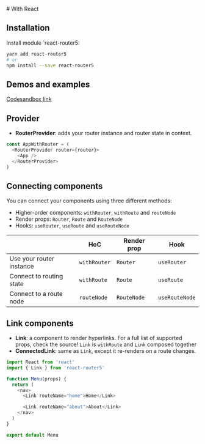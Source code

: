 # With React

## Installation

Install module `react-router5:

```sh
yarn add react-router5
# or
npm install --save react-router5
```

## Demos and examples

[Codesandbox link](https://codesandbox.io/s/github/router5/router5/tree/master/examples/react)

## Provider

- **RouterProvider**: adds your router instance and router state in context.

```javascript
const AppWithRouter = (
  <RouterProvider router={router}>
    <App />
  </RouterProvider>
)
```

## Connecting components

You can connect your components using three different methods:

- Higher-order components: `withRouter`, `withRoute` and `routeNode`
- Render props: `Router`, `Route` and `RouteNode`
- Hooks: `useRouter`, `useRoute` and `useRouteNode`

|                          | HoC          | Render prop | Hook           |
| ------------------------ | ------------ | ----------- | -------------- |
| Use your router instance | `withRouter` | `Router`    | `useRouter`    |
| Connect to routing state | `withRoute`  | `Route`     | `useRoute`     |
| Connect to a route node  | `routeNode`  | `RouteNode` | `useRouteNode` |

## Link components

- **Link**: a component to render hyperlinks. For a full list of supported props, check the source! `Link` is `withRoute` and `Link` composed together
- **ConnectedLink**: same as `Link`, except it re-renders on a route changes.

```javascript
import React from 'react'
import { Link } from 'react-router5'

function Menu(props) {
  return (
    <nav>
      <Link routeName="home">Home</Link>

      <Link routeName="about">About</Link>
    </nav>
  )
}

export default Menu
```
